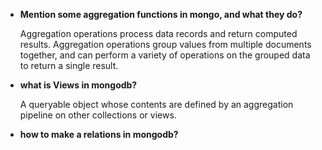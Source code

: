 - **Mention some aggregation functions in mongo, and what they do?**

  Aggregation operations process data records and return computed results. Aggregation operations group values from multiple documents together, and can perform a variety of operations on the grouped data to return a single result.

- **what is Views in mongodb?**

  A queryable object whose contents are defined by an aggregation pipeline on other collections or views.

- **how to make a relations in mongodb?**
